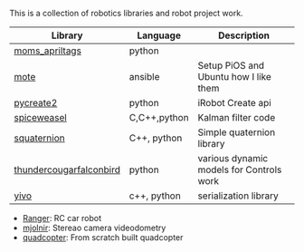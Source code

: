 This is a collection of robotics libraries and robot project work.

| Library | Language | Description |
|---|---|---|
| [moms_apriltags][1] | python | |
| [mote][2] | ansible | Setup PiOS and Ubuntu how I like them |
| [pycreate2][7] | python | iRobot Create api |
| [spiceweasel][4] | C,C++,python | Kalman filter code |
| [squaternion][3] | C++, python | Simple quaternion library |
| [thundercougarfalconbird][6] | python | various dynamic models for Controls work |
| [yivo][5] | c++, python | serialization library |

[1]: https://github.com/MomsFriendlyRobotCompany/moms_apriltag
[2]: https://github.com/MomsFriendlyRobotCompany/mote
[3]: https://github.com/MomsFriendlyRobotCompany/squaternion
[4]: https://github.com/MomsFriendlyRobotCompany/spiceweasel
[5]: https://github.com/MomsFriendlyRobotCompany/yivo
[6]: https://github.com/MomsFriendlyRobotCompany/thundercougarfalconbird 
[7]: https://github.com/MomsFriendlyRobotCompany/pycreate2

- [Ranger][r1]: RC car robot
- [mjolnir][r2]: Stereao camera videodometry
- [quadcopter][r3]: From scratch built quadcopter

[r1]: https://github.com/MomsFriendlyRobotCompany/ranger
[r2]: https://github.com/MomsFriendlyRobotCompany/mjolnir
[r3]: https://github.com/MomsFriendlyRobotCompany/quadcopter
